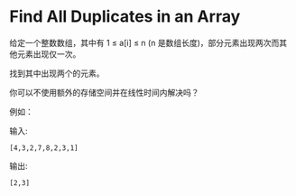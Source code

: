 # Find All Duplicates in an Array

给定一个整数数组，其中有 1 ≤ a[i] ≤ n (n 是数组长度)，部分元素出现两次而其他元素出现仅一次。

找到其中出现两个的元素。

你可以不使用额外的存储空间并在线性时间内解决吗？

例如：

输入:

```
[4,3,2,7,8,2,3,1]
```

输出:

```
[2,3]
```